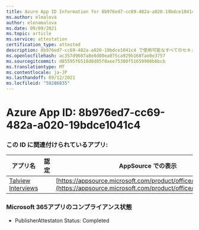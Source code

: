 ```yaml
---
title: Azure App ID Information for 8b976ed7-cc69-482a-a020-19bdce1041c4
ms.author: elmalova
author: elenamalova
ms.date: 09/09/2021
ms.topic: article
ms.service: attestation
certification_type: attested
description: 8b976ed7-cc69-482a-a020-19bdce1041c4 で使用可能なすべてのセキュリティおよびコンプライアンス情報。
ms.openlocfilehash: ac357d9607a8e8d80ea075ca929b168fae8e3757
ms.sourcegitcommit: d85595f6518d8d05f0aee75380f51659908b6bcb
ms.translationtype: MT
ms.contentlocale: ja-JP
ms.lasthandoff: 09/12/2021
ms.locfileid: "59286835"
---
```

# <a name="azure-app-id-8b976ed7-cc69-482a-a020-19bdce1041c4"></a>Azure App ID: 8b976ed7-cc69-482a-a020-19bdce1041c4


### <a name="apps-associated-with-this-id"></a>この ID に関連付けられているアプリ:
| **アプリ名** | **認定** | **AppSource での表示** |
|--------------|---------------|-----------------------|
| [Talview Interviews](https://docs.microsoft.com/microsoft-365-app-certification/forward/WA200002437) |  | [https://appsource.microsoft.com/product/office/WA200002437](https://appsource.microsoft.com/product/office/WA200002437) |

### <a name="microsoft-365-app-compliance-status"></a>Microsoft 365アプリのコンプライアンス状態
- PublisherAttestaton Status: Completed
